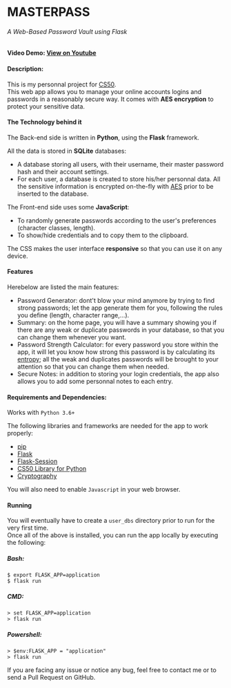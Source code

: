 # MASTERPASS
###### A Web-Based Password Vault using Flask

#### Video Demo: [View on Youtube](https://youtu.be/cys8sAto3NE)
#### Description:

This is my personnal project for [CS50](https://online-learning.harvard.edu/course/cs50-introduction-computer-science?delta=0).<br>
This web app allows you to manage your online accounts logins and passwords in a reasonably secure way. It comes with **AES encryption** to protect your sensitive data.


#### The Technology behind it

The Back-end side is written in **Python**, using the **Flask** framework.

All the data is stored in **SQLite** databases:

- A database storing all users, with their username, their master password hash and their account settings.
- For each user, a database is created to store his/her personnal data. All the sensitive information is encrypted on-the-fly with [AES](https://en.wikipedia.org/wiki/Advanced_Encryption_Standard) prior to be inserted to the database.

The Front-end side uses some **JavaScript**:

- To randomly generate passwords according to the user's preferences (character classes, length).
- To show/hide credentials and to copy them to the clipboard.

The CSS makes the user interface **responsive** so that you can use it on any device.

#### Features

Herebelow are listed the main features:

- Password Generator: dont't blow your mind anymore by trying to find strong passwords; let the app generate them for you, following the rules you define (length, character range,...).
- Summary: on the home page, you will have a summary showing you if there are any weak or duplicate passwords in your database, so that you can change them whenever you want.
- Password Strength Calculator: for every password you store within the app, it will let you know how strong this password is by calculating its [entropy](https://en.wikipedia.org/wiki/Password_strength); all the weak and duplicates passwords will be brought to your attention so that you can change them when needed.
- Secure Notes: in addition to storing your login credentials, the app also allows you to add some personnal notes to each entry.

#### Requirements and Dependencies:

Works with `Python 3.6+`

The following libraries and frameworks are needed for the app to work properly:

- [pip](https://pip.pypa.io/en/stable/installation/)
- [Flask](https://flask.palletsprojects.com/en/2.0.x/installation/)
- [Flask-Session](https://flask-session.readthedocs.io/en/latest/)
- [CS50 Library for Python](https://cs50.readthedocs.io/libraries/cs50/python/)
- [Cryptography](https://cryptography.io/en/latest/)


You will also need to enable `Javascript` in your web browser.

#### Running

You will eventually have to create a `user_dbs` directory prior to run for the very first time.<br>
Once all of the above is installed, you can run the app locally by executing the following:

##### Bash:
```
$ export FLASK_APP=application
$ flask run
```

##### CMD:
```
> set FLASK_APP=application
> flask run
```

##### Powershell:
```
> $env:FLASK_APP = "application"
> flask run
```

If you are facing any issue or notice any bug, feel free to contact me or to send a Pull Request on GitHub.